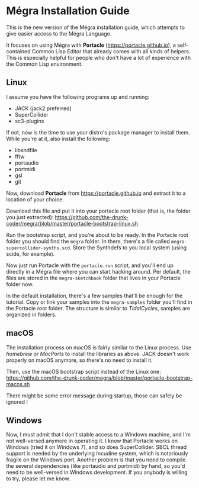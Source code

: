 # Mégra Installation Guide

This is the new version of the Mégra installation guide, which attempts to give easier access to
the Mégra Language.

It focuses on using Mégra with **Portacle** (https://portacle.github.io), a self-contained Common Lisp
Editor that already comes with all kinds of helpers. This is especially helpful for people who don't have
a lot of experience with the Common Lisp environment.

## Linux
I assume you have the following programs up and running: 

* JACK (jack2 preferred)
* SuperCollider
* sc3-plugins

If not, now is the time to use your distro's package manager to install them. While you're at it,
also install the following:

* libsndfile
* fftw
* portaudio 
* portmidi
* gsl
* git

Now, download **Portacle** from https://portacle.github.io and extract it to a location of your choice.

Download this file and put it into your portacle root folder (that is, the folder you just extracted):
https://github.com/the-drunk-coder/megra/blob/master/portacle-bootstrap-linux.sh

Run the bootstrap script, and you're about to be ready. In the Portacle root folder you should find the `megra` folder. In there, there's a file called `megra-supercollider-synths.scd`. Store the Synthdefs to you local system (using scide, for example). 

Now just run Portacle with the `portacle.run` script, and you'll end up directly in a Mégra file where you can start hacking around. Per default, the files are stored in the `megra-sketchbook` folder that lives in your Portacle folder now.

In the default installation, there's a few samples that'll be enough for the tutorial. Copy or link your samples into the `megra-samples` folder you'll find in the Portacle root folder. The structure is similar to *TidalCycles*, samples are organized in folders. 

## macOS

The installation process on macOS is fairly similar to the Linux process. Use *homebrew* or *MacPorts* to install the libraries as above. JACK doesn't work properly on macOS anymore, so there's no need to install it.

Then, use the macOS bootstrap script instead of the Linux one:
https://github.com/the-drunk-coder/megra/blob/master/portacle-bootstrap-macos.sh

There might be some error message during startup, those can safely be ignored ! 

## Windows
Now, I must admit that I don't stable access to a Windows machine, and I'm not well-versed anymore 
in operating it. I know that Portacle works on Windows (tried it on Windows 7), and so does SuperCollider.
SBCL thread support is needed by the underlying Incudine system, which is notoriously fragile on the Windows port.
Another problem is that you need to compile the several dependencies (like portaudio and portmidi)
by hand, so you'd need to be well-versed in Windows development. If you anybody is willing to try, please let
me know.
